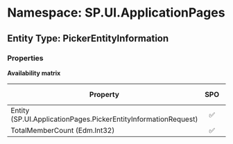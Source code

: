 # Namespace: SP.UI.ApplicationPages

## Entity Type: PickerEntityInformation

### Properties

**Availability matrix**

Property | SPO | SP 2019 | SP 2016 | SP 2013
----------|:---:|:-------:|:-------:|:-------
Entity (SP.UI.ApplicationPages.PickerEntityInformationRequest) | ✅ | ✅ | ❌ | ❌
TotalMemberCount (Edm.Int32) | ✅ | ✅ | ❌ | ❌

